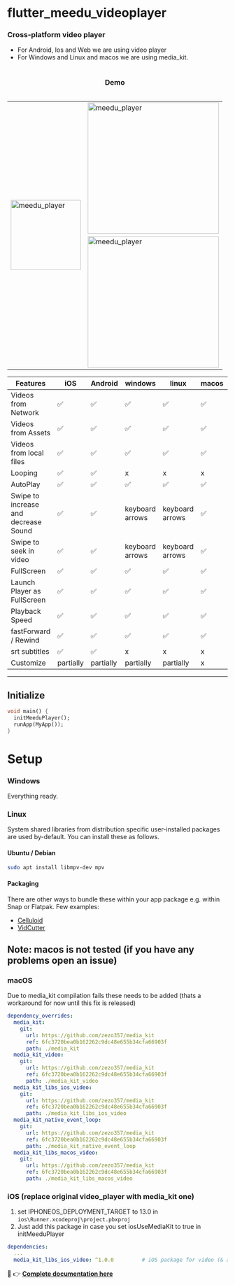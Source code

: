 # flutter_meedu_videoplayer

### Cross-platform video player
- For Android, Ios and Web we are using video player
- For Windows and Linux and macos we are using media_kit.
<table>
  <caption><h4>Demo</h4></caption>
  <tbody>
    <tr>
      <td rowspan="2"><img src="https://zezo357.github.io/flutter_meedu_videoplayer/assets/q2.gif" alt="meedu_player" width="160" /></td>     
      <td><img src="https://zezo357.github.io/flutter_meedu_videoplayer/assets/full.gif" alt="meedu_player" width="300" /></td>      
    </tr>   
    <tr>
      <td><img src="https://zezo357.github.io/flutter_meedu_videoplayer/assets/playing_video.png" alt="meedu_player" width="300" /></td>     
    </tr>  
  </tbody>
</table>


| Features  | iOS | Android | windows | linux | macos | web|
| ------------- | ------------- | ------------- | ------------- | ------------- | ------------- | ------------- |
| Videos from Network  | ✅  | ✅ | ✅ | ✅ | ✅ | ✅|
| Videos from Assets  | ✅  | ✅ | ✅ | ✅ | ✅ | ✅|
| Videos from local files  | ✅  | ✅ | ✅ | ✅ | ✅ | ✅
| Looping  | ✅  | ✅ | x | x | x | x
| AutoPlay  | ✅  | ✅ | ✅ | ✅ | ✅ | ✅
| Swipe to increase and decrease Sound  | ✅  | ✅ | keyboard arrows | keyboard arrows | ✅ | keyboard arrows |
| Swipe to seek in video | ✅  | ✅ | keyboard arrows | keyboard arrows | ✅ | keyboard arrows |
| FullScreen  | ✅  | ✅ | ✅ | ✅ | ✅ | ✅ |
| Launch Player as FullScreen  | ✅  | ✅ | ✅ | ✅ | ✅ | ✅ |
| Playback Speed  | ✅  | ✅ | ✅ | ✅ | ✅ | ✅ |
| fastForward / Rewind  | ✅  | ✅ | ✅ | ✅ | ✅ | ✅ |
| srt subtitles  | ✅  | ✅ | x | x | x | x
| Customize  | partially  | partially | partially | partially | x | partially

---



## Initialize
```dart
void main() {
  initMeeduPlayer();
  runApp(MyApp());
}
```


# Setup

### Windows

Everything ready.

### Linux

System shared libraries from distribution specific user-installed packages are used by-default. You can install these as follows.

#### Ubuntu / Debian

```bash
sudo apt install libmpv-dev mpv
```

#### Packaging

There are other ways to bundle these within your app package e.g. within Snap or Flatpak. Few examples:

- [Celluloid](https://github.com/celluloid-player/celluloid/blob/master/flatpak/io.github.celluloid_player.Celluloid.json)
- [VidCutter](https://github.com/ozmartian/vidcutter/tree/master/_packaging)


## Note: macos is not tested (if you have any problems open an issue)
### macOS

Due to media_kit compilation fails these needs to be added (thats a workaround for now until this fix is released)

```yaml
dependency_overrides:
  media_kit:
    git:
      url: https://github.com/zezo357/media_kit
      ref: 6fc3720bea0b162262c9dc48e655b34cfa66903f
      path: ./media_kit
  media_kit_video:
    git:
      url: https://github.com/zezo357/media_kit
      ref: 6fc3720bea0b162262c9dc48e655b34cfa66903f
      path: ./media_kit_video
  media_kit_libs_ios_video:
    git:
      url: https://github.com/zezo357/media_kit
      ref: 6fc3720bea0b162262c9dc48e655b34cfa66903f
      path: ./media_kit_libs_ios_video
  media_kit_native_event_loop:
    git:
      url: https://github.com/zezo357/media_kit
      ref: 6fc3720bea0b162262c9dc48e655b34cfa66903f
      path: ./media_kit_native_event_loop
  media_kit_libs_macos_video:
    git:
      url: https://github.com/zezo357/media_kit
      ref: 6fc3720bea0b162262c9dc48e655b34cfa66903f
      path: ./media_kit_libs_macos_video
```


### iOS (replace original video_player with media_kit one)

1. set IPHONEOS_DEPLOYMENT_TARGET to 13.0 in `ios\Runner.xcodeproj\project.pbxproj`
2. Just add this package in case you set iosUseMediaKit to true in initMeeduPlayer

```yaml
dependencies:
  ...
  media_kit_libs_ios_video: ^1.0.0         # iOS package for video (& audio) native libraries.
```



👋 👉 <b>[Complete documentation here](https://zezo357.github.io/flutter_meedu_videoplayer/)</b>




